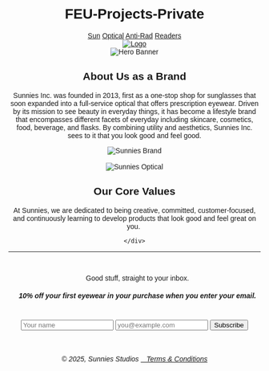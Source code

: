 # FEU-Projects-Private
<!DOCTYPE html>
<html lang="en">
<head>
  <meta charset="UTF-8" />
  <title>About Us - Sunnies Studios</title>
  <meta name="viewport" content="width=device-width, initial-scale=1.0" />
  <link rel="stylesheet" href="https://cdnjs.cloudflare.com/ajax/libs/font-awesome/6.5.0/css/all.min.css">
  <link href="https://cdn.jsdelivr.net/npm/bootstrap@5.3.3/dist/css/bootstrap.min.css" rel="stylesheet">
  <link href="https://fonts.googleapis.com/css2?family=Poppins:wght@300;400;600&display=swap" rel="stylesheet">
<style>
  body {
    font-family: 'Poppins', sans-serif;
    background-position: center;
    text-align: center;
  }

  .header-row {
    display: flex;
    flex-wrap: wrap;
    justify-content: space-between;
    align-items: center;
    padding: 0.6rem 1rem;
  }

  .navbar {
    display: flex;
    gap: 0.6em;
    flex-wrap: wrap;
    justify-content: center;
  }

  .navbar a {
    padding: 0.5em 1em;
    text-decoration: none;
    font-weight: bold;
    color: black;
    transition: all 0.3s ease;
  }

  .navbar a:hover {
    text-decoration: underline;
  }

  .center-logo {
    flex-grow: 1;
    display: flex;
    justify-content: center;
    margin: 10px 0;
  }

  .center-logo img {
    width: 200px;
    height: auto;
  }

  .right-icons {
    display: flex;
    align-items: center;
    gap: 15px;
    justify-content: center;
  }

  .right-icons a {
    color: black;
  }

  .video-container video,
  .video-hero video {
    width: 100%;
    max-height: 600px;
    object-fit: cover;
    display: block;
  }

  .video-hero {
    position: relative;
    width: 100%;
    overflow: hidden;
  }

  .overlay-text {
    position: absolute;
    top: 50%;
    left: 50%;
    transform: translate(-50%, -50%);
    color: white;
    text-shadow: 1px 1px 10px rgba(0, 0, 0, 0.8);
    text-align: center;
    padding: 1rem;
  }

  .overlay-text h2 {
    font-size: 2.5rem;
    font-weight: bold;
  }

  .overlay-text p {
    font-size: 1.2rem;
  }

  .card {
    background-color: #e8e8e4;
    text-align: center;
  }

  .card .price {
    color: #b3a89b;
    text-align: right;
  }

  .card button {
    border: none;
    outline: 0;
    padding: 12px;
    color: black;
    background-color: white;
    cursor: pointer;
    width: 100%;
    font-size: 18px;
  }

  .card button:hover {
    opacity: 0.7;
  }

  .footer {
    text-align: left;
    padding: 1rem;
  }

  .footer p,
  .footer h5 {
    font-family: 'Poppins', sans-serif;
  }

  .footer .form-inline {
    display: flex;
    flex-direction: row;
    align-items: flex-end;
    gap: 10px;
    flex-wrap: wrap;
  }

  .footer .form-inline .form-control {
    font-size: 0.9rem;
    padding: 0.3rem 0.6rem;
    width: 180px;
  }

  .footer .form-inline .btn {
    padding: 0.3rem 1rem;
    font-size: 0.9rem;
  }

  .hero-img {
    width: 100%;
    height: auto;
    display: block;
  }

  .about-brand {
  padding: 2rem 1rem;
  max-width: 1000px;
  margin: 0 auto;
  text-align: left;
}

.about-brand p {
  text-align: justify;
  line-height: 1.8;
  font-size: 1rem;
}


  @media (max-width: 768px) {
    .header-row {
      flex-direction: column;
      gap: 10px;
    }

    .navbar,
    .right-icons {
      justify-content: center;
    }

    .footer .form-inline {
      flex-direction: column;
      align-items: stretch;
    }

    .footer .form-inline .form-control,
    .footer .form-inline .btn {
      width: 100%;
    }

    .about-container .row {
      flex-direction: column;
      text-align: center;
    }

    .about-brand {
      padding: 1rem;
    }
  }
</style>

  <script>
    function addToCart(id, name, price) {
      let cart = JSON.parse(localStorage.getItem("cart")) || [];
      cart.push({ id, name, price, quantity: 1 });
      localStorage.setItem("cart", JSON.stringify(cart));
      alert(`${name} has been added to your cart.`);
    }
  </script>
</head>
<body>
  <div class="header-row">
    <div class="navbar">
      <a href="#Sun">Sun</a>
      <a href="#Optical">Optical</a>
      <a href="#Anti-Rad">Anti-Rad</a>
      <a href="#Readers">Readers</a>
    </div>
    <div class="center-logo">
      <a href="HOMEPAGE.html">
        <img src="https://upload.wikimedia.org/wikipedia/commons/thumb/d/dd/Sunnies_Studios_logo.png/1200px-Sunnies_Studios_logo.png?20201031004544" alt="Logo">
      </a>
    </div>
    <div class="right-icons">
      <a href="login.html"><i class="fas fa-user fa-lg"></i></a>
      <a href="cart.html"><i class="fas fa-shopping-cart fa-lg"></i></a>
    </div>
  </div>

  <img class="hero-img" src="https://cdn.shopify.com/s/files/1/0268/4141/5798/files/2024_JULY_30_SUNNIESFACE26604_copy_2aa_copy_desktop.jpg?v=1729654470" alt="Hero Banner">

<br>
<section id="about">
  <div class="about-brand">
  <div class="row align-items-center">
    <div class="col-md-5 p-4 text-md-start">
      <h2>About Us as a Brand</h2>
      <p>
        Sunnies Inc. was founded in 2013, first as a one-stop shop for sunglasses that soon expanded into a full-service optical that offers prescription eyewear. Driven by its mission to see beauty in everyday things, it has become a lifestyle brand that encompasses different facets of everyday including skincare, cosmetics, food, beverage, and flasks. By combining utility and aesthetics, Sunnies Inc. sees to it that you look good and feel good.
      </p>
    </div>
</section>

<section id="values">
    <div class="col-md-7 ps-md-5 text-center">
      <img src="https://sunniesstudios.com/cdn/shop/files/2024_JUN_11_SUNNIESFACE11854_1_copya.jpg?v=1729654468"
           alt="Sunnies Brand"
           class="img-fluid rounded shadow-sm" style="max-height: 450px; object-fit: cover;">
    
</section>
</div>
  </div>
</div>

<br>

<div class="about-brand">
  <div class="row align-items-center">
    <div class="col-md-7 pe-md-5 text-center">
      <img src="https://cdn.shopify.com/s/files/1/0268/4141/5798/files/2023_FEB_11_SUNNIESFACE0868_copyaa_copy_2_core_values.jpg?v=1729654501"
           alt="Sunnies Optical"
           class="img-fluid rounded shadow-sm" style="max-height: 450px; object-fit: cover;">
    </div>
    <div class="col-md-5 p-4 text-md-start">
      <h2>Our Core Values</h2>
      <p>
        At Sunnies, we are dedicated to being creative, committed, customer-focused, and continuously learning to develop products that look good and feel great on you. ​
      </p>
      
    </div>
  </div>
</div>

  <hr><br>
  <div class="footer">
    <p>&nbsp;&nbsp;&nbsp;Good stuff, straight to your inbox.</p>
    <h5>&nbsp;&nbsp;&nbsp;10% off your first eyewear in your purchase when you enter your email.</h5>
    <br>
    <div class="login-container">
      <form id="loginForm" class="form-inline">
        <input type="text" class="form-control" id="firstName" placeholder="Your name" required>
        <input type="email" class="form-control" id="address" placeholder="you@example.com" required>
        <button type="submit" class="btn btn-red">Subscribe</button>
      </form>
    </div>
    <br>
    <h6>© 2025, Sunnies Studios <a href="https://sunniesstudios.com/policies/terms-of-service">&nbsp;&nbsp;&nbsp;Terms & Conditions</a></h6>
  </div>
</body>
</html>
